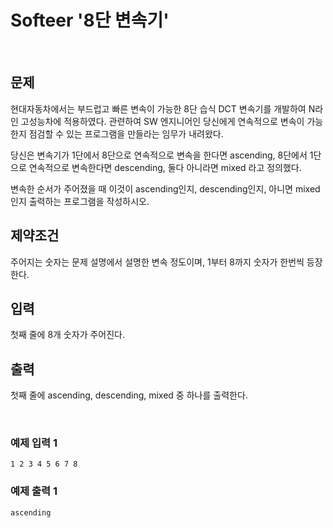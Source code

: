 # Softeer '8단 변속기'

<br>

## 문제
현대자동차에서는 부드럽고 빠른 변속이 가능한 8단 습식 DCT 변속기를 개발하여 N라인 고성능차에 적용하였다. 관련하여 SW 엔지니어인 당신에게 연속적으로 변속이 가능한지 점검할 수 있는 프로그램을 만들라는 임무가 내려왔다.

당신은 변속기가 1단에서 8단으로 연속적으로 변속을 한다면 ascending, 8단에서 1단으로 연속적으로 변속한다면 descending, 둘다 아니라면 mixed 라고 정의했다.

변속한 순서가 주어졌을 때 이것이 ascending인지, descending인지, 아니면 mixed인지 출력하는 프로그램을 작성하시오.

## 제약조건
주어지는 숫자는 문제 설명에서 설명한 변속 정도이며, 1부터 8까지 숫자가 한번씩 등장한다.

## 입력
첫째 줄에 8개 숫자가 주어진다.

## 출력
첫째 줄에 ascending, descending, mixed 중 하나를 출력한다.

<br> 

### 예제 입력 1
```
1 2 3 4 5 6 7 8
```
### 예제 출력 1 
```
ascending
```
